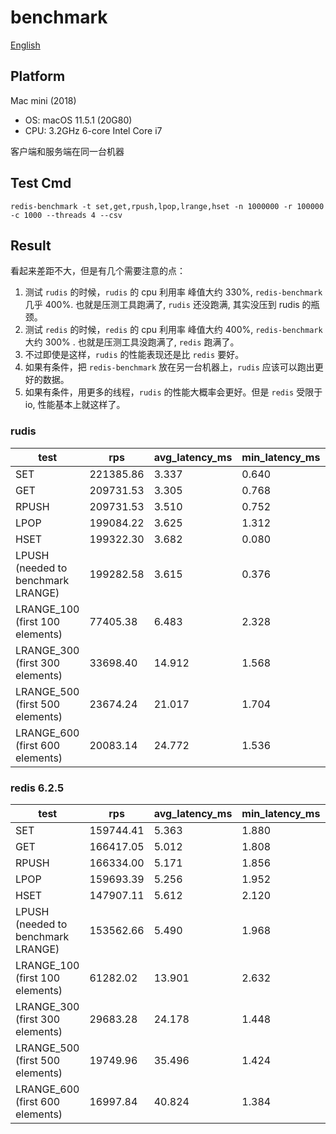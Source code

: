 # benchmark

[English](./benchmark.md)

## Platform

Mac mini (2018)

- OS: macOS 11.5.1 (20G80)
- CPU: 3.2GHz 6-core Intel Core i7

客户端和服务端在同一台机器

## Test Cmd

```shell
redis-benchmark -t set,get,rpush,lpop,lrange,hset -n 1000000 -r 100000 -c 1000 --threads 4 --csv
```

## Result

看起来差距不大，但是有几个需要注意的点：

1. 测试 `rudis` 的时候，`rudis` 的 cpu 利用率 峰值大约 330%, `redis-benchmark` 几乎 400%. 也就是压测工具跑满了, `rudis` 还没跑满, 其实没压到 rudis 的瓶颈。
1. 测试 `redis` 的时候，`redis` 的 cpu 利用率 峰值大约 400%, `redis-benchmark` 大约 300% . 也就是压测工具没跑满了, `redis` 跑满了。
1. 不过即使是这样，`rudis` 的性能表现还是比 `redis` 要好。
1. 如果有条件，把 `redis-benchmark` 放在另一台机器上，`rudis` 应该可以跑出更好的数据。
1. 如果有条件，用更多的线程，`rudis` 的性能大概率会更好。但是 `redis` 受限于 io, 性能基本上就这样了。

### rudis

| test                               | rps       | avg_latency_ms | min_latency_ms | p50_latency_ms | p95_latency_ms | p99_latency_ms | max_latency_ms |
| ---------------------------------- | --------- | -------------- | -------------- | -------------- | -------------- | -------------- | -------------- |
| SET                                | 221385.86 | 3.337          | 0.640          | 3.239          | 4.863          | 5.991          | 10.647         |
| GET                                | 209731.53 | 3.305          | 0.768          | 3.207          | 4.895          | 5.927          | 7.095          |
| RPUSH                              | 209731.53 | 3.510          | 0.752          | 3.399          | 5.191          | 6.071          | 7.911          |
| LPOP                               | 199084.22 | 3.625          | 1.312          | 3.487          | 5.375          | 6.023          | 25.295         |
| HSET                               | 199322.30 | 3.682          | 0.080          | 3.567          | 5.311          | 5.975          | 29.375         |
| LPUSH (needed to benchmark LRANGE) | 199282.58 | 3.615          | 0.376          | 3.471          | 5.407          | 6.119          | 28.863         |
| LRANGE_100 (first 100 elements)    | 77405.38  | 6.483          | 2.328          | 6.319          | 7.951          | 8.423          | 148.479        |
| LRANGE_300 (first 300 elements)    | 33698.40  | 14.912         | 1.568          | 14.503         | 19.375         | 22.335         | 145.279        |
| LRANGE_500 (first 500 elements)    | 23674.24  | 21.017         | 1.704          | 20.687         | 26.559         | 28.495         | 110.335        |
| LRANGE_600 (first 600 elements)    | 20083.14  | 24.772         | 1.536          | 24.527         | 31.135         | 33.119         | 124.287        |

### redis 6.2.5

| test                               | rps       | avg_latency_ms | min_latency_ms | p50_latency_ms | p95_latency_ms | p99_latency_ms | max_latency_ms |
| ---------------------------------- | --------- | -------------- | -------------- | -------------- | -------------- | -------------- | -------------- |
| SET                                | 159744.41 | 5.363          | 1.880          | 5.455          | 7.367          | 8.879          | 26.751         |
| GET                                | 166417.05 | 5.012          | 1.808          | 5.239          | 6.511          | 7.247          | 29.199         |
| RPUSH                              | 166334.00 | 5.171          | 1.856          | 5.399          | 6.703          | 7.559          | 25.647         |
| LPOP                               | 159693.39 | 5.256          | 1.952          | 5.455          | 6.927          | 7.631          | 28.495         |
| HSET                               | 147907.11 | 5.612          | 2.120          | 5.823          | 7.279          | 8.031          | 35.967         |
| LPUSH (needed to benchmark LRANGE) | 153562.66 | 5.490          | 1.968          | 5.567          | 7.231          | 8.343          | 130.111        |
| LRANGE_100 (first 100 elements)    | 61282.02  | 13.901         | 2.632          | 13.911         | 17.103         | 18.527         | 139.007        |
| LRANGE_300 (first 300 elements)    | 29683.28  | 24.178         | 1.448          | 23.791         | 35.807         | 42.047         | 144.255        |
| LRANGE_500 (first 500 elements)    | 19749.96  | 35.496         | 1.424          | 35.167         | 53.695         | 62.303         | 129.215        |
| LRANGE_600 (first 600 elements)    | 16997.84  | 40.824         | 1.384          | 40.607         | 62.079         | 71.103         | 128.895        |
